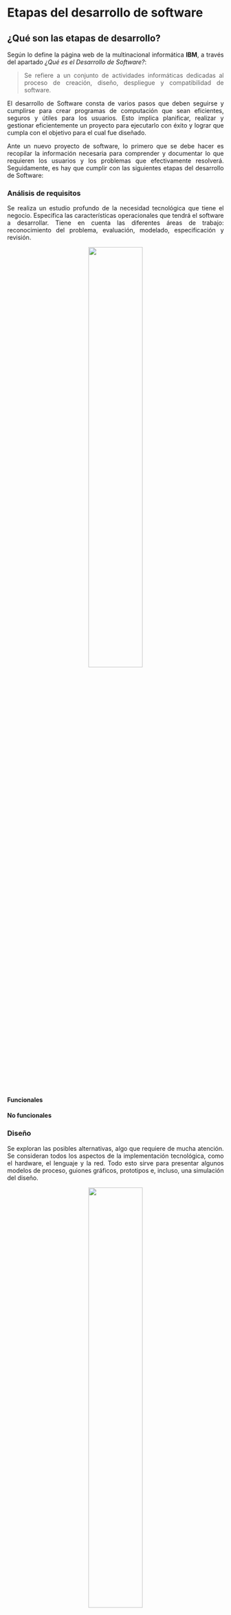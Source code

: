# Etapas del desarrollo de software
<div align="justify">

## ¿Qué son las etapas de desarrollo? <!-- Por cada etapa, adjuntar una imagen relacionada -->

Según lo define la página web de la multinacional informática **IBM**, a través del apartado *¿Qué es el Desarrollo de Software?*:

> Se refiere a un conjunto de actividades informáticas dedicadas al proceso de creación, diseño, despliegue y compatibilidad de software.

El desarrollo de Software consta de varios pasos que deben seguirse y cumplirse para crear programas de computación que sean eficientes, seguros y útiles para los usuarios. Esto implica planificar, realizar y gestionar eficientemente un proyecto para ejecutarlo con éxito y lograr que cumpla con el objetivo para el cual fue diseñado.

Ante un nuevo proyecto de software, lo primero que se debe hacer es recopilar la información necesaria para comprender y documentar lo que requieren los usuarios y los problemas que efectivamente resolverá. Seguidamente, es hay que cumplir con las siguientes etapas del desarrollo de Software:

### Análisis de requisitos

Se realiza un estudio profundo de la necesidad tecnológica que tiene el negocio. Especifica las características operacionales que tendrá el software a desarrollar. Tiene en cuenta las diferentes áreas de trabajo: reconocimiento del problema, evaluación, modelado, especificación y revisión.

<div align=center>
<img src='https://th.bing.com/th/id/R.49ec5d75a8969f250217f5e8cd28ab6e?rik=FNylhIpSPPXAWQ&pid=ImgRaw&r=0' width=50% height=50%/>
</div>

#### Funcionales

#### No funcionales

### Diseño

Se exploran las posibles alternativas, algo que requiere de mucha atención. Se consideran todos los aspectos de la implementación tecnológica, como el hardware, el lenguaje y la red. Todo esto sirve para presentar algunos modelos de proceso, guiones gráficos, prototipos e, incluso, una simulación del diseño.

<div align=center>
<img src='https://th.bing.com/th/id/R.8569b60c0ee16e15e101300137498da2?rik=Xe7h0WrTYdPNMw&pid=ImgRaw&r=0' width=50% height=50%/>
</div>

### Codificación y compilación

Es la etapa medular del desarrollo, ya que implica crear el código con el lenguaje de programación indicado para producir el software. Para ello, se deben identificar correctamente las variables y su alcance, crear algoritmos y estructuras de datos adecuadas, garantizar una lógica de aplicación sencilla y documentar el código.

<div align=center>
<img src='https://th.bing.com/th/id/OIP.R-hMkPGw3eCRG68e_MletwAAAA?rs=1&pid=ImgDetMain' width=50% height=50%/>
</div>

### Pruebas

Esta fase es crucial porque, antes de llegar al usuario, hay que comprobar que el programa ejecute las tareas especificadas. Además, sirve para detectar fallas y analizar el rendimiento del software. Aunque el desarrollador hace sus propias pruebas, se recomienda que también sean realizadas por alguien más.

<div align=center>
<img src='https://image.freepik.com/vector-gratis/proceso-desarrollo-aplicaciones-pruebas-depuracion-software-antivirus-captura-errores_4968-747.jpg' width=50% height=50%/>
</div>

#### Unitarias

#### De integración

### Explotación

Se trata de habilitar el software para que el usuario lo utilice y así resolver cualquier problema o duda que se le presente. Previamente, se debe planificar el entorno considerando las dependencias entre los diferentes elementos que conforman el programa. Para ello, se analiza que no existan problemas de compatibilidad.

<div align=center>
<img src='https://th.bing.com/th/id/R.369adcdb4ec3fe6761abfdcf6e64437e?rik=p4s%2b8GlhaH11zg&pid=ImgRaw&r=0' width=50% height=50%/>
</div>

### Mantenimiento

Aunque se crea que al poner en práctica el software se acaba el trabajo, esto no es así. Y es que es esencial mantener, optimizar y mejorar el programa para eliminar los errores detectados, adaptar nuevas necesidades o añadir nuevas funcionalidades. Esto significa que se requiere hacer actualizaciones frecuentes.

<div align=center>
<img src='https://www.rade.ir/wp-content/uploads/2021/12/Sandogh-Ahrimi.jpg' width=50% height=50%/>
</div>

### Documentación

Se debe dejar registro documentado de todo el proceso y cada una de las etapas del proyecto, considerando las modelaciones, los diagramas, las pruebas, el objetivo de las eventuales correcciones, la usabilidad y las posibles adecuaciones al sistema. También, deben realizarse el manual de usuario y el manual técnico.

<div align=center>
<img src='https://th.bing.com/th/id/R.f9191786349978f7f8f082806f5db950?rik=NNwcIvChcqwY3w&pid=ImgRaw&r=0' width=50% height=50%/>
</div>

</div>